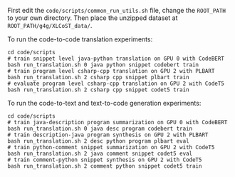 
First edit the <code>code/scripts/common_run_utils.sh</code> file, change the <code>ROOT_PATH</code> to your own directory.
Then place the unzipped dataset at <code>ROOT_PATH/g4g/XLCoST_data/</code>.


To run the code-to-code translation experiments:
```
cd code/scripts
# train snippet level java-python translation on GPU 0 with CodeBERT
bash run_translation.sh 0 java python snippet codebert train
# train program level csharp-cpp translation on GPU 2 with PLBART
bash run_translation.sh 2 csharp cpp snippet plbart train
# evaluate program level csharp-cpp translation on GPU 2 with CodeT5
bash run_translation.sh 2 csharp cpp snippet codet5 train
```

To run the code-to-text and text-to-code generation experiments:
```
cd code/scripts
# train java-description program summarization on GPU 0 with CodeBERT
bash run_translation.sh 0 java desc program codebert train
# train description-java program synthesis on GPU 2 with PLBART
bash run_translation.sh 2 desc python program plbart eval
# train python-comment snippet summarization on GPU 2 with CodeT5
bash run_translation.sh 2 java comment snippet codet5 eval
# train comment-python snippet synthesis on GPU 2 with CodeT5
bash run_translation.sh 2 comment python snippet codet5 train

```

